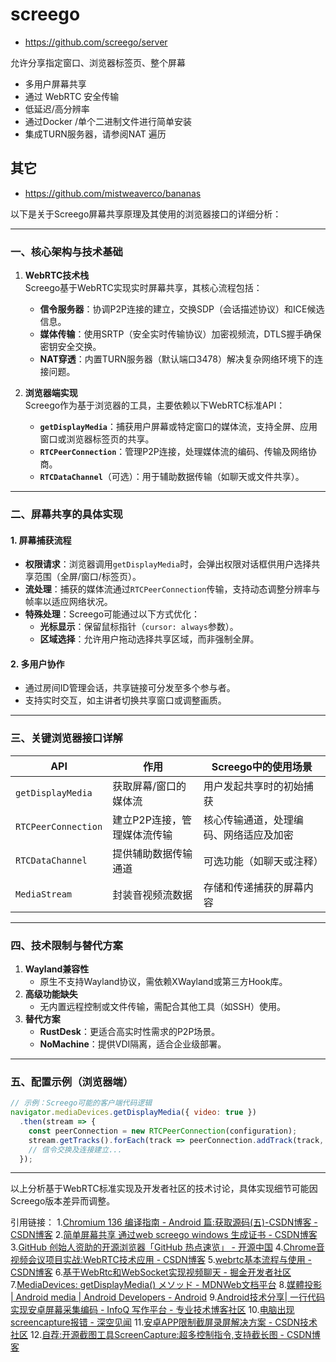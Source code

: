 # screego

- https://github.com/screego/server

允许分享指定窗口、浏览器标签页、整个屏幕

- 多用户屏幕共享
- 通过 WebRTC 安全传输
- 低延迟/高分辨率
- 通过Docker /单个二进制文件进行简单安装
- 集成TURN服务器，请参阅NAT 遍历

## 其它

- https://github.com/mistweaverco/bananas

以下是关于Screego屏幕共享原理及其使用的浏览器接口的详细分析：

---

### 一、核心架构与技术基础
1. **WebRTC技术栈**  
   Screego基于WebRTC实现实时屏幕共享，其核心流程包括：
   - **信令服务器**：协调P2P连接的建立，交换SDP（会话描述协议）和ICE候选信息。
   - **媒体传输**：使用SRTP（安全实时传输协议）加密视频流，DTLS握手确保密钥安全交换。
   - **NAT穿透**：内置TURN服务器（默认端口3478）解决复杂网络环境下的连接问题。

2. **浏览器端实现**  
   Screego作为基于浏览器的工具，主要依赖以下WebRTC标准API：
   - **`getDisplayMedia`**：捕获用户屏幕或特定窗口的媒体流，支持全屏、应用窗口或浏览器标签页的共享。
   - **`RTCPeerConnection`**：管理P2P连接，处理媒体流的编码、传输及网络协商。
   - **`RTCDataChannel`**（可选）：用于辅助数据传输（如聊天或文件共享）。

---

### 二、屏幕共享的具体实现
#### 1. **屏幕捕获流程**
- **权限请求**：浏览器调用`getDisplayMedia`时，会弹出权限对话框供用户选择共享范围（全屏/窗口/标签页）。
- **流处理**：捕获的媒体流通过`RTCPeerConnection`传输，支持动态调整分辨率与帧率以适应网络状况。
- **特殊处理**：Screego可能通过以下方式优化：
  - **光标显示**：保留鼠标指针（`cursor: always`参数）。
  - **区域选择**：允许用户拖动选择共享区域，而非强制全屏。

#### 2. **多用户协作**
- 通过房间ID管理会话，共享链接可分发至多个参与者。
- 支持实时交互，如主讲者切换共享窗口或调整画质。

---

### 三、关键浏览器接口详解
| **API**               | **作用**                                                                 | **Screego中的使用场景**                     |
|-----------------------|-------------------------------------------------------------------------|--------------------------------------------|
| `getDisplayMedia`     | 获取屏幕/窗口的媒体流                                                     | 用户发起共享时的初始捕获                     |
| `RTCPeerConnection`   | 建立P2P连接，管理媒体流传输                                               | 核心传输通道，处理编码、网络适应及加密         |
| `RTCDataChannel`      | 提供辅助数据传输通道                                                      | 可选功能（如聊天或注释）                     |
| `MediaStream`         | 封装音视频流数据                                                          | 存储和传递捕获的屏幕内容                     |

---

### 四、技术限制与替代方案
1. **Wayland兼容性**  
   - 原生不支持Wayland协议，需依赖XWayland或第三方Hook库。
2. **高级功能缺失**  
   - 无内置远程控制或文件传输，需配合其他工具（如SSH）使用。
3. **替代方案**  
   - **RustDesk**：更适合高实时性需求的P2P场景。
   - **NoMachine**：提供VDI隔离，适合企业级部署。

---

### 五、配置示例（浏览器端）
```javascript
// 示例：Screego可能的客户端代码逻辑
navigator.mediaDevices.getDisplayMedia({ video: true })
  .then(stream => {
    const peerConnection = new RTCPeerConnection(configuration);
    stream.getTracks().forEach(track => peerConnection.addTrack(track, stream));
    // 信令交换及连接建立...
  });
```

---

以上分析基于WebRTC标准实现及开发者社区的技术讨论，具体实现细节可能因Screego版本差异而调整。

引用链接：
1.[Chromium 136 编译指南 - Android 篇:获取源码(五)-CSDN博客 - CSDN博客](https://blog.csdn.net/qqyy_sj/article/details/149266192)
2.[简单屏幕共享 通过web screego windows 生成证书 - CSDN博客](https://blog.csdn.net/nongcunqq/article/details/132425874)
3.[GitHub 创始人资助的开源浏览器「GitHub 热点速览」 - 开源中国](https://my.oschina.net/u/3556271/blog/11417631)
4.[Chrome音视频会议项目实战:WebRTC技术应用 - CSDN博客](https://blog.csdn.net/weixin_42584758/article/details/148321382)
5.[webrtc基本流程与使用 - CSDN博客](https://blog.csdn.net/mabc1234/article/details/130034189)
6.[基于WebRtc和WebSocket实现视频聊天  - 掘金开发者社区](https://juejin.cn/post/7348362217145172006)
7.[MediaDevices: getDisplayMedia() メソッド - MDNWeb文档平台](https://developer.mozilla.org/ja/docs/Web/API/MediaDevices/getDisplayMedia)
8.[媒體投影 | Android media | Android Developers - Android](https://developer.android.google.cn/guide/topics/large-screens/media-projection-large-screens)
9.[Android技术分享| 一行代码实现安卓屏幕采集编码 - InfoQ 写作平台 - 专业技术博客社区](https://xie.infoq.cn/article/667657c27c15756a83017b32c)
10.[电脑出现screencapture报错 - 深空见闻](https://zhidao.baidu.com/question/995904222058117059.html)
11.[安卓APP限制截屏录屏解决方案 - CSDN技术社区](https://huaweicloud.csdn.net/64edaa9c2ea0282871eab3a1.html)
12.[自荐:开源截图工具ScreenCapture:超多控制指令,支持截长图 - CSDN博客](https://blog.csdn.net/weixin_41204578/article/details/149182968)
